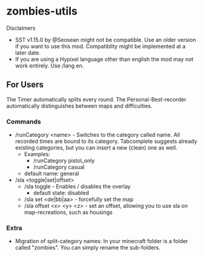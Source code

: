 # zombies-utils
Disclaimers
- SST v1.15.0 by @Seosean might not be compatible. Use an older version if you want to use this mod. Compatiblity might be implemented at a later date.
- If you are using a Hypixel language other than english the mod may not work entirely. Use /lang en.
## For Users
The Timer automatically splits every round. The Personal-Best-recorder automatically distinguishes between maps and difficulties.
### Commands
- /runCategory \<name> - Switches to the category called name. All recorded times are bound to its category. Tabcomplete suggests already existing categories, but you can insert a new (clean) one as well.
  - Examples:
    - /runCategory pistol_only
    - /runCategory casual
  - default name: general
- /sla \<toggle|set|offset>
  - /sla toggle - Enables / disables the overlay
    - default state: disabled
  - /sla set \<de|bb|aa> - forcefully set the map
  - /sla offset \<x> \<y> \<z> - set an offset, allowing you to use sla on map-recreations, such as housings
### Extra
- Migration of split-category names: In your minecraft folder is a folder called "zombies". You can simply rename the sub-folders.
